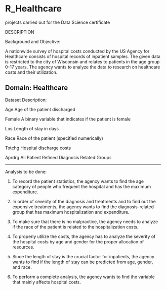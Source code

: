 # R_Healthcare
projects carried out for the Data Science certificate


DESCRIPTION

Background and Objective:

A nationwide survey of hospital costs conducted by the US Agency for Healthcare consists of hospital records of inpatient samples. The given data is restricted to the city of Wisconsin and relates to patients in the age group 0-17 years. The agency wants to analyze the data to research on healthcare costs and their utilization.

Domain: Healthcare
--------------------------------------
Dataset Description:

Age 	Age of the patient discharged

Female 	A binary variable that indicates if the patient is female

Los	Length of stay in days

Race 	Race of the patient (specified numerically)

Totchg	Hospital discharge costs

Aprdrg	All Patient Refined Diagnosis Related Groups

--------------------------------------
Analysis to be done: 

1. To record the patient statistics, the agency wants to find the age category of people who frequent the hospital and has the maximum expenditure.

2. In order of severity of the diagnosis and treatments and to find out the expensive treatments, the agency wants to find the diagnosis-related group that has maximum hospitalization and expenditure.

3. To make sure that there is no malpractice, the agency needs to analyze if the race of the patient is related to the hospitalization costs.

4. To properly utilize the costs, the agency has to analyze the severity of the hospital costs by age and gender for the proper allocation of resources.

5. Since the length of stay is the crucial factor for inpatients, the agency wants to find if the length of stay can be predicted from age, gender, and race.

6. To perform a complete analysis, the agency wants to find the variable that mainly affects hospital costs.
